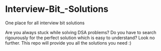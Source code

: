 # Interview-Bit_-Solutions
One place for all interview bit solutions

Are you always stuck while solving DSA problems? Do you have to search rigourously for the perfect solution which is easy to understand? Look no further. 
This repo will provide you all the solutions you need :)

